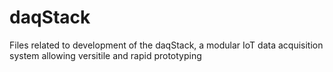# daqStack
Files related to development of the daqStack, a modular IoT data acquisition system allowing versitile and rapid prototyping
